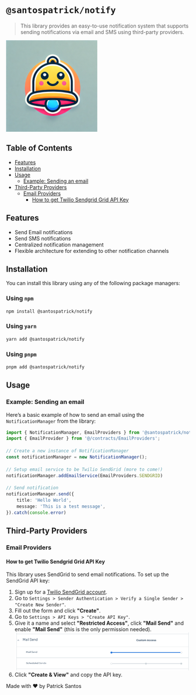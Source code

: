 # `@santospatrick/notify`
> This library provides an easy-to-use notification system that supports sending notifications via email and SMS using third-party providers.

<img src="docs/logo.png" width="250px" />

## Table of Contents

- [Features](#features)
- [Installation](#installation)
- [Usage](#usage)
  - [Example: Sending an email](#example-sending-an-email)
- [Third-Party Providers](#third-party-providers)
    - [Email Providers](#email-providers)
        - [How to get Twilio Sendgrid Grid API Key](#how-to-get-twilio-sendgrid-grid-api-key)

## Features

- Send Email notifications
- Send SMS notifications
- Centralized notification management
- Flexible architecture for extending to other notification channels

## Installation

You can install this library using any of the following package managers:

### Using `npm`

```bash
npm install @santospatrick/notify
```

### Using `yarn`

```bash
yarn add @santospatrick/notify
```

### Using `pnpm`

```bash
pnpm add @santospatrick/notify
```

## Usage

### Example: Sending an email

Here’s a basic example of how to send an email using the `NotificationManager` from the library:

```typescript
import { NotificationManager, EmailProviders } from '@santospatrick/notify'
import { EmailProvider } from '@/contracts/EmailProviders';

// Create a new instance of NotificationManager
const notificationManager = new NotificationManager();

// Setup email service to be Twilio SendGrid (more to come!)
notificationManager.addEmailService(EmailProviders.SENDGRID)

// Send notification
notificationManager.send({
    title: 'Hello World',
    message: 'This is a test message',
}).catch(console.error)
```

## Third-Party Providers

### Email Providers

#### How to get Twilio Sendgrid Grid API Key

This library uses SendGrid to send email notifications. To set up the SendGrid API key:

1. Sign up for a [Twilio SendGrid account](https://sendgrid.com/).
2. Go to `Settings > Sender Authentication > Verify a Single Sender > "Create New Sender"`.
3. Fill out the form and click **"Create"**.
4. Go to `Settings > API Keys > "Create API Key"`.
5. Give it a name and select **"Restricted Access"**, click **"Mail Send"** and enable **"Mail Send"** (this is the only permission needed).
![Notification System Diagram](docs/sendgrid-mail-send.png)
6. Click **"Create & View"** and copy the API key.

Made with ❤️ by Patrick Santos
